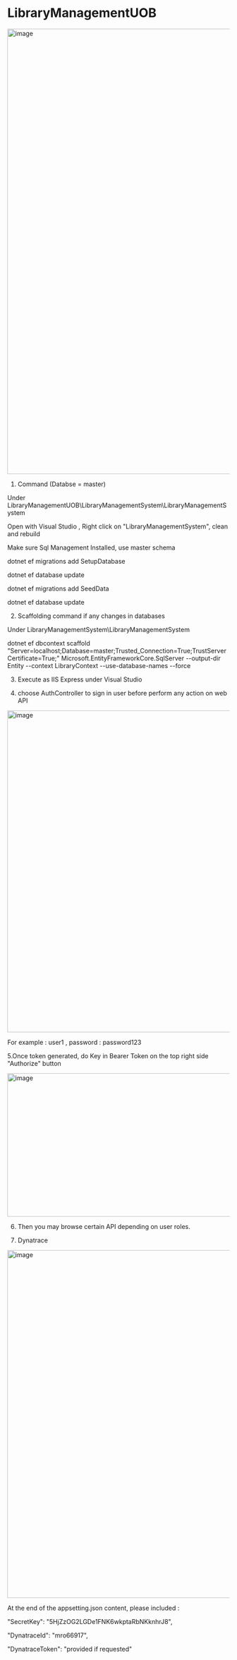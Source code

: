 # LibraryManagementUOB

<img width="1833" height="1010" alt="image" src="https://github.com/user-attachments/assets/22b9c36e-ac87-4494-8e61-15a916028e5e" />


1. Command (Databse = master)

Under LibraryManagementUOB\LibraryManagementSystem\LibraryManagementSystem

Open with Visual Studio , Right click on "LibraryManagementSystem", clean and rebuild

Make sure Sql Management Installed, use master schema

dotnet ef migrations add SetupDatabase

dotnet ef database update
 
dotnet ef migrations add SeedData

dotnet ef database update


2. Scaffolding command if any changes in databases

Under LibraryManagementSystem\LibraryManagementSystem 

dotnet ef dbcontext scaffold "Server=localhost;Database=master;Trusted_Connection=True;TrustServerCertificate=True;" Microsoft.EntityFrameworkCore.SqlServer --output-dir Entity --context LibraryContext --use-database-names --force


3. Execute as IIS Express under Visual Studio


4. choose AuthController to sign in user before perform any action on web API
   
<img width="1832" height="730" alt="image" src="https://github.com/user-attachments/assets/a598b7da-6f7e-4f6f-9a71-57e0a90b871e" />

For example : user1 , password : password123


5.Once token generated, do Key in Bearer Token on the top right side "Authorize" button

<img width="655" height="325" alt="image" src="https://github.com/user-attachments/assets/23af7ed0-2602-4b59-a9bf-d879a7beb31c" />


6. Then you may browse certain API depending on user roles.

7. Dynatrace

<img width="1838" height="789" alt="image" src="https://github.com/user-attachments/assets/cda9dcdb-9744-4de4-b7c1-e6728d1bc978" />


At the end of the appsetting.json content, please included :

 "SecretKey": "5HjZzOG2LGDe1FNK6wkptaRbNKknhrJ8",
 
 "DynatraceId": "mro66917",
 
 "DynatraceToken": "provided if requested"
